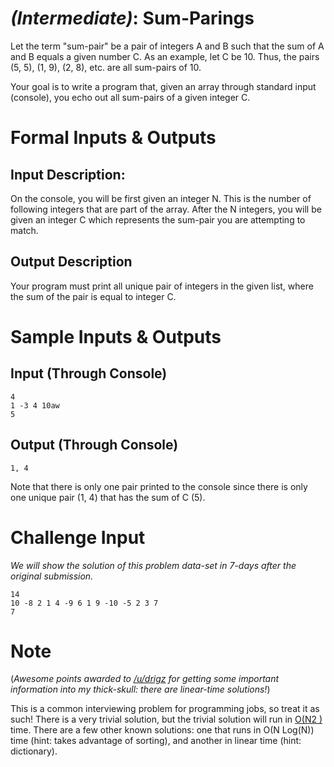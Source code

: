 

# _(Intermediate)_: Sum-Parings

Let the term "sum-pair" be a pair of integers A and B such that the sum of A and B equals a given number C. As an example, let C be 10. Thus, the pairs (5, 5), (1, 9), (2, 8), etc. are all sum-pairs of 10.

Your goal is to write a program that, given an array through standard input (console), you echo out all sum-pairs of a given integer C.

# Formal Inputs & Outputs

## Input Description:

On the console, you will be first given an integer N. This is the number of following integers that are part of the array. After the N integers, you will be given an integer C which represents the sum-pair you are attempting to match.

## Output Description

Your program must print all unique pair of integers in the given list, where the sum of the pair is equal to integer C.

# Sample Inputs & Outputs

## Input (Through Console)

    4
    1 -3 4 10aw
    5

## Output (Through Console)

    1, 4

Note that there is only one pair printed to the console since there is only one unique pair (1, 4) that has the sum of C (5).

# Challenge Input

_We will show the solution of this problem data-set in 7-days after the original submission._

    14
    10 -8 2 1 4 -9 6 1 9 -10 -5 2 3 7
    7

# Note

(_Awesome points awarded to [/u/drigz](/u/drigz) for getting some important information into my thick-skull: there are linear-time solutions!_)

This is a common interviewing problem for programming jobs, so treat it as such! There is a very trivial solution, but the trivial solution will run in [O(N2 )](http://en.wikipedia.org/wiki/Big_O_notation) time. There are a few other known solutions: one that runs in O(N Log(N)) time (hint: takes advantage of sorting), and another in linear time (hint: dictionary).

